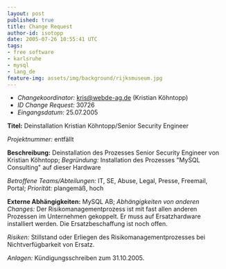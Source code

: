 ```yaml
---
layout: post
published: true
title: Change Request
author-id: isotopp
date: 2005-07-26 10:55:41 UTC
tags:
- free software
- karlsruhe
- mysql
- lang_de
feature-img: assets/img/background/rijksmuseum.jpg
---
```


- *Changekoordinator:* kris@webde-ag.de (Kristian Köhntopp)
- *ID Change Request:* 30726
- *Eingangsdatum:* 25.07.2005

**Titel:** Deinstallation Kristian Köhntopp/Senior Security Engineer

*Projektnummer:* entfällt

**Beschreibung:** Deinstallation des Prozesses Senior Security Engineer von Kristian Köhntopp; 
*Begründung:* Installation des Prozesses "MySQL Consulting" auf dieser Hardware

*Betroffene Teams/Abteilungen:* IT, SE, Abuse, Legal, Presse, Freemail, Portal; 
*Priorität:* plangemäß, hoch

**Externe Abhängigkeiten:** MySQL AB; 
*Abhängigkeiten von anderen Changes:* Der Risikomanagementprozess ist mit fast allen anderen Prozessen im Unternehmen gekoppelt. Er muss auf Ersatzhardware installiert werden. Die Ersatzbeschaffung ist noch offen.

*Risiken:* Stillstand oder Erliegen des Risikomanagementprozesses bei Nichtverfügbarkeit von Ersatz.

*Anlagen:* Kündigungsschreiben zum 31.10.2005.
